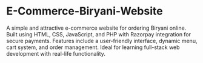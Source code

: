 # E-Commerce-Biryani-Website
A simple and attractive e-commerce website for ordering Biryani online. Built using HTML, CSS, JavaScript, and PHP with Razorpay integration for secure payments. Features include a user-friendly interface, dynamic menu, cart system, and order management. Ideal for learning full-stack web development with real-life functionality.
